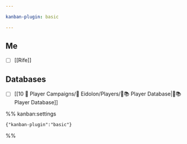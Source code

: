 ```yaml
---

kanban-plugin: basic

---
```


## Me

- [ ] [[Rife]]


## Databases

- [ ] [[10 🧙 Player Campaigns/💽 Eidolon/Players/🧙📚 Player Database|🧙📚 Player Database]]




%% kanban:settings
```
{"kanban-plugin":"basic"}
```
%%